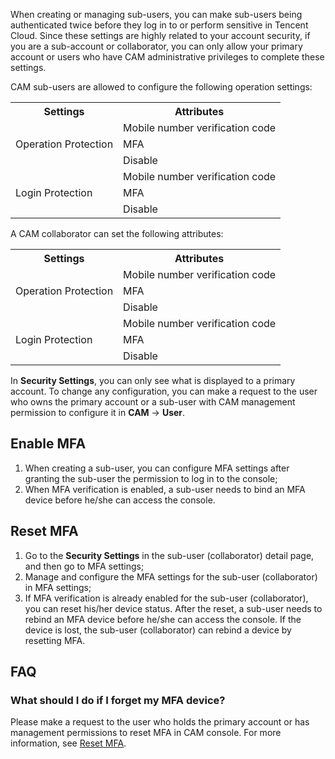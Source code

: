 When creating or managing sub-users, you can make sub-users being authenticated twice before they log in to or perform sensitive in Tencent Cloud. Since these settings are highly related to your account security,  if you are a sub-account or collaborator,  you can only allow your primary account or users who have CAM administrative privileges to complete these settings.

CAM sub-users are allowed to configure the following operation settings:

<table>
<tr><th>Settings</th><th>Attributes</th></tr>
<tr><td rowspan="3">Operation Protection</td><td>Mobile number verification code</td></tr>
<tr><td>MFA</td></tr>
<tr><td>Disable</td></tr>
<tr><td rowspan="3">Login Protection</td><td>Mobile number verification code</td></tr>
<tr><td>MFA</td></tr>
<tr><td>Disable</td></tr>
</table>

A CAM collaborator can set the following attributes:

<table>
<tr><th>Settings</th><th>Attributes</th></tr>
<tr><td rowspan="3">Operation Protection</td><td>Mobile number verification code</td></tr>
<tr><td>MFA</td></tr>
<tr><td>Disable</td></tr>
<tr><td rowspan="3">Login Protection</td><td>Mobile number verification code</td></tr>
<tr><td>MFA</td></tr>
<tr><td>Disable</td></tr>
</table>

In **Security Settings**, you can only see what is displayed to a primary account. To change any configuration, you can make a request to the user who owns the primary account or a sub-user with CAM management permission to configure it in **CAM** -> **User**.

## Enable MFA

1. When creating a sub-user, you can configure MFA settings after granting the sub-user the permission to log in to the console; 
2. When MFA verification is enabled, a sub-user needs to bind an MFA device before he/she can access the console.

## <span id="resetMFA">Reset MFA</span>

1. Go to the **Security Settings** in the sub-user (collaborator) detail page, and then go to MFA settings;
2. Manage and configure the MFA settings for the sub-user (collaborator) in MFA settings; 
3. If MFA verification is already enabled for the sub-user (collaborator), you can reset his/her device status. After the reset, a sub-user needs to rebind an MFA device before he/she can access the console. If the device is lost, the sub-user (collaborator) can rebind a device by resetting MFA.


## FAQ

### What should I do if I forget my MFA device?

Please make a request to the user who holds the primary account or has management permissions to reset MFA in CAM console. For more information, see [Reset MFA](#resetMFA).

